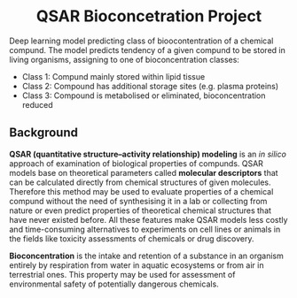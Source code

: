 <h1 align='center'>QSAR Bioconcetration Project</h1>

Deep learning model predicting class of bioocontentration of a chemical compund.
The model predicts tendency of a given compund to be stored in living organisms, assigning to one of bioconcentration classes:
- Class 1: Compund mainly stored within lipid tissue
- Class 2: Compound has additional storage sites (e.g. plasma proteins)
- Class 3: Compound is metabolised or eliminated, bioconcentration reduced

<h2>Background</h2>
<p><b>QSAR (quantitative structure–activity relationship) modeling</b> is an <i>in silico</i> approach of examination of biological properties of compunds. QSAR models base on theoretical parameters called <b>molecular descriptors</b> that can be calculated directly from chemical structures of given molecules. Therefore this method may be used to evaluate properties of a chemical compund without the need of synthesising it in a lab or collecting from nature or even predict properties of theoretical chemical structures that have never existed before. All these features make QSAR models less costly and time-consuming alternatives to experiments on cell lines or animals in the fields like toxicity assessments of chemicals or drug discovery.</p>

<p><b>Bioconcentration</b> is the intake and retention of a substance in an organism entirely by respiration from water in aquatic ecosystems or from air in terrestrial ones. This property may be used for assessment of environmental safety of potentially dangerous chemicals.</p>

